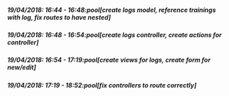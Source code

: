
##### 19/04/2018: 16:44 - 16:48:pool[create logs model, reference trainings with log, fix routes to have nested]

##### 19/04/2018: 16:48 - 16:54:pool[create logs controller, create actions for controller]

##### 19/04/2018: 16:54 - 17:19:pool[create views for logs, create form for new/edit]

##### 19/04/2018: 17:19 - 18:52:pool[fix controllers to route correctly]
